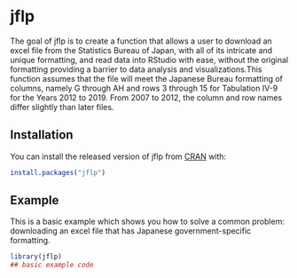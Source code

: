
# jflp

<!-- badges: start -->
<!-- badges: end -->

The goal of jflp is to create a function that allows a user to download an excel file from the Statistics Bureau of Japan, with all of its intricate and unique formatting, and read data into RStudio with ease, without the original formatting providing a barrier to data analysis and visualizations.This function assumes that the file will meet the Japanese Bureau formatting of columns, namely G through AH and rows 3 through 15 for Tabulation IV-9 for the Years 2012 to 2019. From 2007 to 2012, the column and row names differ slightly than later files. 


## Installation

You can install the released version of jflp from [CRAN](https://CRAN.R-project.org) with:

``` r
install.packages("jflp")
```

## Example

This is a basic example which shows you how to solve a common problem: downloading an excel file that has Japanese government-specific formatting. 

``` r
library(jflp)
## basic example code
```

